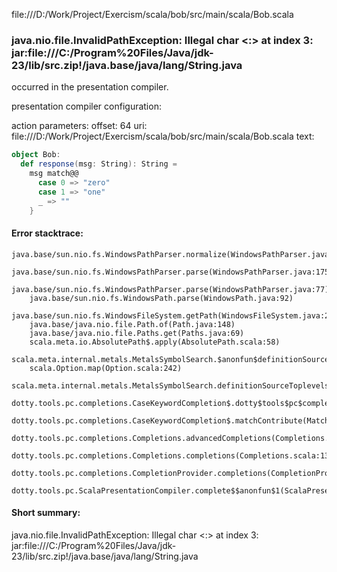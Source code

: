 file:///D:/Work/Project/Exercism/scala/bob/src/main/scala/Bob.scala
### java.nio.file.InvalidPathException: Illegal char <:> at index 3: jar:file:///C:/Program%20Files/Java/jdk-23/lib/src.zip!/java.base/java/lang/String.java

occurred in the presentation compiler.

presentation compiler configuration:


action parameters:
offset: 64
uri: file:///D:/Work/Project/Exercism/scala/bob/src/main/scala/Bob.scala
text:
```scala
object Bob:
  def response(msg: String): String = 
    msg match@@
      case 0 => "zero"
      case 1 => "one"
      _ => ""
    }

```



#### Error stacktrace:

```
java.base/sun.nio.fs.WindowsPathParser.normalize(WindowsPathParser.java:204)
	java.base/sun.nio.fs.WindowsPathParser.parse(WindowsPathParser.java:175)
	java.base/sun.nio.fs.WindowsPathParser.parse(WindowsPathParser.java:77)
	java.base/sun.nio.fs.WindowsPath.parse(WindowsPath.java:92)
	java.base/sun.nio.fs.WindowsFileSystem.getPath(WindowsFileSystem.java:231)
	java.base/java.nio.file.Path.of(Path.java:148)
	java.base/java.nio.file.Paths.get(Paths.java:69)
	scala.meta.io.AbsolutePath$.apply(AbsolutePath.scala:58)
	scala.meta.internal.metals.MetalsSymbolSearch.$anonfun$definitionSourceToplevels$2(MetalsSymbolSearch.scala:70)
	scala.Option.map(Option.scala:242)
	scala.meta.internal.metals.MetalsSymbolSearch.definitionSourceToplevels(MetalsSymbolSearch.scala:69)
	dotty.tools.pc.completions.CaseKeywordCompletion$.dotty$tools$pc$completions$CaseKeywordCompletion$$$sortSubclasses(MatchCaseCompletions.scala:342)
	dotty.tools.pc.completions.CaseKeywordCompletion$.matchContribute(MatchCaseCompletions.scala:292)
	dotty.tools.pc.completions.Completions.advancedCompletions(Completions.scala:358)
	dotty.tools.pc.completions.Completions.completions(Completions.scala:130)
	dotty.tools.pc.completions.CompletionProvider.completions(CompletionProvider.scala:93)
	dotty.tools.pc.ScalaPresentationCompiler.complete$$anonfun$1(ScalaPresentationCompiler.scala:154)
```
#### Short summary: 

java.nio.file.InvalidPathException: Illegal char <:> at index 3: jar:file:///C:/Program%20Files/Java/jdk-23/lib/src.zip!/java.base/java/lang/String.java